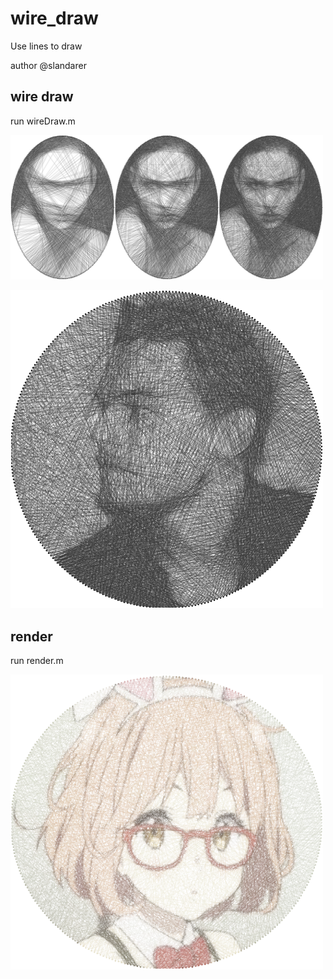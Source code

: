 # wire_draw
Use lines to draw

author @slandarer

## wire draw
run wireDraw.m

<img 
     src="https://github.com/slandarer/wire_draw/blob/main/gallery/flow.png" width="500"/>
     
<img 
     src="https://github.com/slandarer/wire_draw/blob/main/gallery/result.png" width="500"/>
     
## render
run render.m

<img 
     src="https://github.com/slandarer/wire_draw/blob/main/gallery/untitled13.png" width="500"/>

